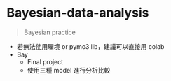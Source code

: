 # Bayesian-data-analysis
> Bayesian practice
- 若無法使用環境 or pymc3 lib，建議可以直接用 colab
- Bay
  - Final project
  - 使用三種 model 進行分析比較
